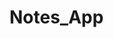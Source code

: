 # Notes_App

<!-- git add .
git commit -m'commit message'
git push origin main -->

<!-- feat - a new feature
fix - a bug fix
docs - changes in documentation
style - everything related to styling
refactor - code changes that neither fix a bug or add a feature
test - everything related to testing
chore - updating build tasks, package manager configs, etc -->
